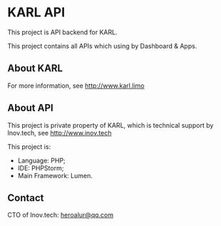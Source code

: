# KARL API

This project is API backend for KARL. 

This project contains all APIs which using by Dashboard & Apps.

## About KARL

For more information, see http://www.karl.limo

## About API

This project is private property of KARL, which is technical support by Inov.tech, 
see http://www.inov.tech

This project is:
- Language: PHP;
- IDE: PHPStorm;
- Main Framework: Lumen.


## Contact

CTO of Inov.tech: heroalur@qq.com